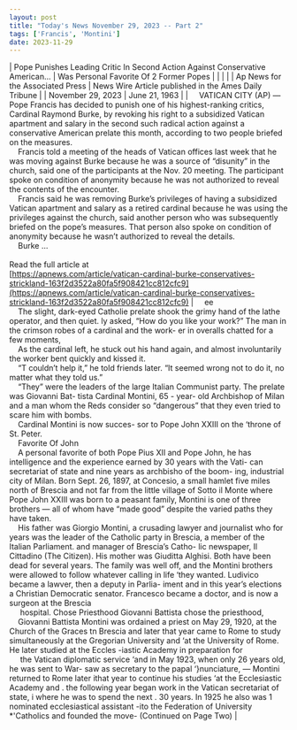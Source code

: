 ```yaml
---
layout: post
title: "Today's News November 29, 2023 -- Part 2"
tags: ['Francis', 'Montini']
date: 2023-11-29
---
```


| Pope Punishes Leading Critic In Second Action Against Conservative American... | Was Personal Favorite Of 2 Former Popes |
|  |  |
| Ap News for the Associated Press | News Wire Article published in the Ames Daily Tribune |
| November 29, 2023 | June 21, 1963 |
| &nbsp;&nbsp;&nbsp;&nbsp;VATICAN CITY (AP) — Pope Francis has decided to punish one of his highest-ranking critics, Cardinal Raymond Burke, by revoking his right to a subsidized Vatican apartment and salary in the second such radical action against a conservative American prelate this month, according to two people briefed on the measures.<br>&nbsp;&nbsp;&nbsp;&nbsp;Francis told a meeting of the heads of Vatican offices last week that he was moving against Burke because he was a source of “disunity” in the church, said one of the participants at the Nov. 20 meeting. The participant spoke on condition of anonymity because he was not authorized to reveal the contents of the encounter.<br>&nbsp;&nbsp;&nbsp;&nbsp;Francis said he was removing Burke’s privileges of having a subsidized Vatican apartment and salary as a retired cardinal because he was using the privileges against the church, said another person who was subsequently briefed on the pope’s measures. That person also spoke on condition of anonymity because he wasn’t authorized to reveal the details.<br>&nbsp;&nbsp;&nbsp;&nbsp;Burke ...<br><br>Read the full article at<br>[https://apnews.com/article/vatican-cardinal-burke-conservatives-strickland-163f2d3522a80fa5f908421cc812cfc9](https://apnews.com/article/vatican-cardinal-burke-conservatives-strickland-163f2d3522a80fa5f908421cc812cfc9) | &nbsp;&nbsp;&nbsp;&nbsp;ee<br>&nbsp;&nbsp;&nbsp;&nbsp;The slight, dark-eyed Catholie prelate shook the grimy hand of the lathe operator, and then quiet. ly asked, “How do you like your work?” The man in the crimson robes of a cardinal and the work- er in overalls chatted for a few moments,<br>&nbsp;&nbsp;&nbsp;&nbsp;As the cardinal left, he stuck out his hand again, and almost involuntarily the worker bent quickly and kissed it.<br>&nbsp;&nbsp;&nbsp;&nbsp;“T couldn’t help it,” he told friends later. “It seemed wrong not to do it, no matter what they told us.”<br>&nbsp;&nbsp;&nbsp;&nbsp;“They” were the leaders of the large Italian Communist party. The prelate was Giovanni Bat- tista Cardinal Montini, 65 - year- old Archbishop of Milan and a man whom the Reds consider so “dangerous” that they even tried to scare him with bombs.<br>&nbsp;&nbsp;&nbsp;&nbsp;Cardinal Montini is now succes- sor to Pope John XXIII on the ‘throne of St. Peter.<br>&nbsp;&nbsp;&nbsp;&nbsp;Favorite Of John<br>&nbsp;&nbsp;&nbsp;&nbsp;A personal favorite of both Pope Pius XII and Pope John, he has intelligence and the experience earned by 30 years with the Vati- can secretariat of state and nine years as archbisho of the boom- ing, industrial city of Milan.   Born Sept. 26, 1897, at Concesio, a small hamlet five miles north of Brescia and not far from the little village of Sotto il Monte where Pope John XXIII was born to a peasant family, Montini is one of three brothers — all of whom have “made good” despite the varied paths they have taken.<br>&nbsp;&nbsp;&nbsp;&nbsp;His father was Giorgio Montini, a crusading lawyer and journalist who for years was the leader of   the Catholic party in Brescia, a   member of the Italian Parliament. and manager of Brescia’s Catho- lic newspaper, Il Cittadino (The   Citizen). His mother was Giuditta   Alghisi. Both have been dead for several years.   The family was well off, and the Montini brothers were allowed to follow whatever calling in life ‘they wanted. Ludivico became a lawver, then a deputy in Parlia- iment and in this year’s elections  a Christian Democratic senator. Francesco became a doctor, and  is now a surgeon at the Brescia<br>&nbsp;&nbsp;&nbsp;&nbsp;  hospital. Chose Priesthood   Giovanni Battista chose the   priesthood,<br>&nbsp;&nbsp;&nbsp;&nbsp;Giovanni Battista Montini was ordained a priest on May 29, 1920, at the Church of the Graces tn Brescia and later that year came to Rome to study simultaneously at the Gregorian University and ‘at the University of Rome.   He later studied at the Eccles -iastic Academy in preparation for<br>&nbsp;&nbsp;&nbsp;&nbsp;  the Vatican diplomatic service ‘and in May 1923, when only 26 years old, he was sent to War-   saw as secretary to the papal ‘}nunciature, —   Montini returned to Rome later ithat year to continue his studies ‘at the Ecclesiastic Academy and .  the following year began work in   the Vatican secretariat of state, i where he was to spend the next . 30 years. In 1925 he also was 1 nominated ecclesiastical assistant -ito the Federation of University *'Catholics and founded the move-   (Continued on Page Two)  |